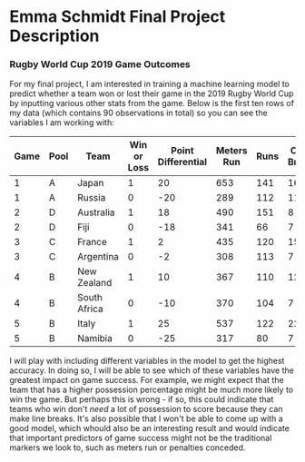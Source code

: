 # Emma Schmidt Final Project Description

### Rugby World Cup 2019 Game Outcomes

For my final project, I am interested in training a machine learning model to predict whether a team won or lost their game in the 2019 Rugby World Cup by inputting various other stats from the game. Below is the first ten rows of my data (which contains 90 observations in total) so you can see the variables I am working with: 

| Game | Pool | Team         | Win or Loss | Point Differential | Meters Run | Runs | Clean Breaks | Offloads | Turnovers Conceded | Possession Pct | Territory Pct | Scrums Won | Scrums Won Pct | Lineouts Won | Lineouts Won Pct | Red Cards | Yellow Cards | Penalties Conceded |
| ---- | ---- | ------------ | ----------- | ------------------ | ---------- | ---- | ------------ | -------- | ------------------ | -------------- | ------------- | ---------- | -------------- | ------------ | ---------------- | --------- | ------------ | ------------------ |
| 1    | A    | Japan        | 1           | 20                 | 653        | 141  | 16           | 9        | 21                 | 50             | 48            | 4          | 100            | 13           | 92               | 0         | 0            | 5                  |
| 1    | A    | Russia       | 0           | \-20               | 289        | 112  | 11           | 4        | 17                 | 50             | 52            | 13         | 100            | 8            | 88               | 0         | 0            | 5                  |
| 2    | D    | Australia    | 1           | 18                 | 490        | 151  | 8            | 7        | 14                 | 67             | 72            | 3          | 100            | 19           | 90               | 0         | 0            | 9                  |
| 2    | D    | Fiji         | 0           | \-18               | 341        | 66   | 7            | 3        | 12                 | 33             | 28            | 4          | 100            | 11           | 100              | 0         | 1            | 12                 |
| 3    | C    | France       | 1           | 2                  | 435        | 120  | 15           | 13       | 16                 | 42             | 38            | 2          | 66             | 4            | 66               | 0         | 0            | 15                 |
| 3    | C    | Argentina    | 0           | \-2                | 308        | 113  | 7            | 8        | 14                 | 58             | 62            | 6          | 85             | 13           | 100              | 0         | 0            | 5                  |
| 4    | B    | New Zealand  | 1           | 10                 | 367        | 110  | 12           | 8        | 13                 | 47             | 41            | 8          | 100            | 7            | 77               | 0         | 0            | 4                  |
| 4    | B    | South Africa | 0           | \-10               | 370        | 104  | 7            | 2        | 18                 | 53             | 59            | 5          | 83             | 9            | 100              | 0         | 0            | 9                  |
| 5    | B    | Italy        | 1           | 25                 | 537        | 122  | 22           | 11       | 17                 | 57             | 63            | 9          | 100            | 14           | 82               | 0         | 0            | 5                  |
| 5    | B    | Namibia      | 0           | \-25               | 317        | 80   | 7            | 6        | 15                 | 43             | 37            | 11         | 100            | 17           | 75               | 0         | 0            | 9                  |


I will play with including different variables in the model to get the highest accuracy. In doing so, I will be able to see which of these variables have the greatest impact on game success. For example, we might expect that the team that has a higher possession percentage might be much more likely to win the game. But perhaps this is wrong - if so, this could indicate that teams who win don't _need_ a lot of possession to score because they can make line breaks. It's also possible that I won't be able to come up with a good model, which whould also be an interesting result and would indicate that important predictors of game success might not be the traditional markers we look to, such as meters run or penalties conceded. 
